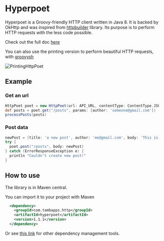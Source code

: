 # Hyperpoet

Hyperpoet is a Groovy-friendly HTTP client written in Java 8. It is backed by OkHttp and was inspired from
[httpbuilder](https://github.com/jgritman/httpbuilder) library. 
Its purpose is to perform HTTP requests with the less code possible.

Check out the full doc [here](https://github.com/tambapps/hyperpoet/wiki)


You can also use the printing version to perform beautiful HTTP requests, with [groovysh](https://groovy-lang.org/groovysh.html)

![PrintingHttpPoet](https://github.com/tambapps/hyperpoet/blob/main/examples/printinghttppoet.png?raw=true)

## Example

### Get an url
```groovy
HttpPoet poet = new HttpPoet(url: API_URL, contentType: ContentType.JSON, acceptContentType: ContentType.JSON)
def posts = poet.get("/posts", params: [author: 'someone@gmail.com'])
processPosts(posts)
```

### Post data
```groovy
newPost = [title: 'a new post', author: 'me@gmail.com', body: 'This is new!']
try {
  poet.post("/posts", body: newPost)
} catch (ErrorResponseException e) {
  println "Couldn't create new post!"
}
```

## How to use
The library is in Maven central.

You can import it to your project with Maven

```xml
  <dependency>
    <groupId>com.tambapps.http</groupId>
    <artifactId>hyperpoet</artifactId>
    <version>1.1.1</version>
  </dependency>
```

Or see [this link](https://search.maven.org/artifact/com.tambapps.http/hyperpoet/1.1.1/jar)
for other dependency management tools.
